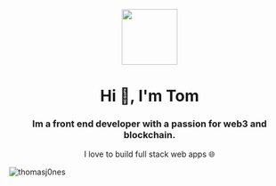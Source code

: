 <div id="header" align="center">
  <img src="[https://media.giphy.com/media/M9gbBd9nbDrOTu1Mqx/giphy.gif](https://cdn.dribbble.com/users/1818304/screenshots/6601989/rick__dribbble.gif)" width="100"/>
</div>
<h1 align="center">Hi 👋, I'm Tom</h1>
<h3 align="center">Im a front end developer with a passion for web3 and blockchain.</h3>
<p align="center">I love to build full stack web apps 🌐</p>


<p><img align="center" src="https://github-readme-streak-stats.herokuapp.com/?user=thomasj0nes&" alt="thomasj0nes" /></p>
